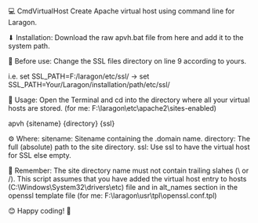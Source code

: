 💻 CmdVirtualHost
Create Apache virtual host using command line for Laragon.

⬇ Installation:
Download the raw apvh.bat file from here and add it to the system path.

📝 Before use:
Change the SSL files directory on line 9 according to yours.

i.e. set SSL_PATH=F:/laragon/etc/ssl/ -> set SSL_PATH=Your/Laragon/installation/path/etc/ssl/

🔨 Usage:
Open the Terminal and cd into the directory where all your virtual hosts are stored. (for me: F:\laragon\etc\apache2\sites-enabled)

apvh {sitename} {directory} {ssl}

⚙ Where:
sitename: Sitename containing the .domain name.
directory: The full (absolute) path to the site directory.
ssl: Use ssl to have the virtual host for SSL else empty.

🧠 Remember:
The site directory name must not contain trailing slahes (\ or /).
This script assumes that you have added the virtual host entry to hosts (C:\Windows\System32\drivers\etc) file and in alt_names section in the openssl template file (for me: F:\laragon\usr\tpl\openssl.conf.tpl)

😊 Happy coding!
🙏
